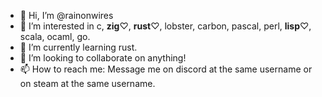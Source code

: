 - 👋 Hi, I’m @rainonwires
- 👀 I’m interested in c, **zig**♡, **rust**♡, lobster, carbon, pascal, perl, **lisp**♡, scala, ocaml, go.
- 🌱 I’m currently learning rust.
- 💞️ I’m looking to collaborate on anything!
- 📫 How to reach me: Message me on discord at the same username or on steam at the same username. 

<!---
rainonwires is a ✨ special ✨ repository because its `README.md` (this file) appears on your GitHub profile.
You can click the Preview link to take a look at your changes.
--->

